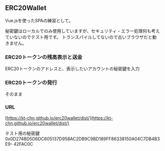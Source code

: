 ## ERC20Wallet
Vue.jsを使ったSPAの練習として。  

秘密鍵はローカルでのみ使用していますが、セキュリティ・エラー処理何も考えていないのでテスト用です。
トランスパイルしてないので古いブラウザだと動きません。

### ERC20トークンの残高表示と送金
ERC20トークンのアドレスと、表示したいアカウントの秘密鍵を入力

### ERC20トークンの発行
そのまま


### URL
[https://kt-chn.github.io/erc20wallet/dist/](https://kt-chn.github.io/erc20wallet/dist/)

テスト用の秘密鍵  
0x0D274BD5D6DC605137D958AC2DB9C9BD189FF86338150A04C7DB4B3E9- 42FAC0C
